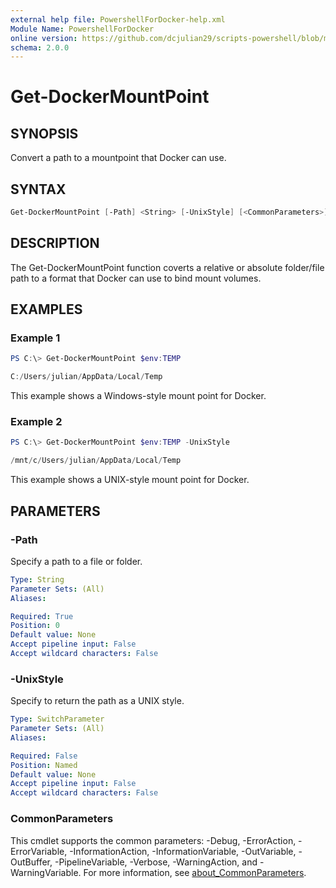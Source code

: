```yaml
---
external help file: PowershellForDocker-help.xml
Module Name: PowershellForDocker
online version: https://github.com/dcjulian29/scripts-powershell/blob/main/Modules/PowershellForDocker/docs/Get-DockerMountPoint.md
schema: 2.0.0
---
```


# Get-DockerMountPoint

## SYNOPSIS

Convert a path to a mountpoint that Docker can use.

## SYNTAX

```powershell
Get-DockerMountPoint [-Path] <String> [-UnixStyle] [<CommonParameters>]
```

## DESCRIPTION

The Get-DockerMountPoint function coverts a relative or absolute folder/file path to a format that Docker can use to bind mount volumes.

## EXAMPLES

### Example 1

```powershell
PS C:\> Get-DockerMountPoint $env:TEMP

C:/Users/julian/AppData/Local/Temp
```

This example shows a Windows-style mount point for Docker.

### Example 2

```powershell
PS C:\> Get-DockerMountPoint $env:TEMP -UnixStyle

/mnt/c/Users/julian/AppData/Local/Temp
```

This example shows a UNIX-style mount point for Docker.

## PARAMETERS

### -Path

Specify a path to a file or folder.

```yaml
Type: String
Parameter Sets: (All)
Aliases:

Required: True
Position: 0
Default value: None
Accept pipeline input: False
Accept wildcard characters: False
```

### -UnixStyle

Specify to return the path as a UNIX style.

```yaml
Type: SwitchParameter
Parameter Sets: (All)
Aliases:

Required: False
Position: Named
Default value: None
Accept pipeline input: False
Accept wildcard characters: False
```

### CommonParameters

This cmdlet supports the common parameters: -Debug, -ErrorAction, -ErrorVariable, -InformationAction, -InformationVariable, -OutVariable, -OutBuffer, -PipelineVariable, -Verbose, -WarningAction, and -WarningVariable. For more information, see [about_CommonParameters](http://go.microsoft.com/fwlink/?LinkID=113216).

